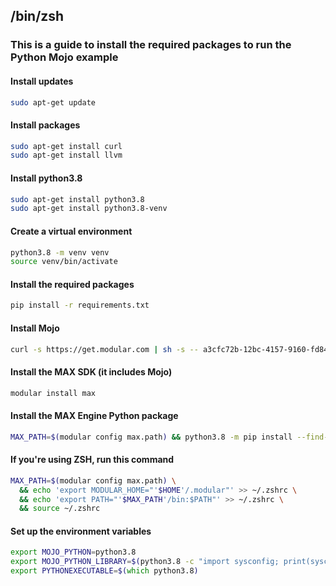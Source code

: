 ## /bin/zsh


### This is a guide to install the required packages to run the Python Mojo example


#### Install updates

```zsh
sudo apt-get update
```

#### Install packages
```zsh
sudo apt-get install curl
sudo apt-get install llvm
```

#### Install python3.8

```zsh
sudo apt-get install python3.8
sudo apt-get install python3.8-venv
```

#### Create a virtual environment

```zsh
python3.8 -m venv venv
source venv/bin/activate
```

#### Install the required packages

```zsh
pip install -r requirements.txt
```

#### Install Mojo

```zsh
curl -s https://get.modular.com | sh -s -- a3cfc72b-12bc-4157-9160-fd849dda6566
```

#### Install the MAX SDK (it includes Mojo)
```zsh
modular install max
```

#### Install the MAX Engine Python package

```zsh
MAX_PATH=$(modular config max.path) && python3.8 -m pip install --find-links $MAX_PATH/wheels max-engine
```

#### If you're using ZSH, run this command

```zsh
MAX_PATH=$(modular config max.path) \
  && echo 'export MODULAR_HOME="'$HOME'/.modular"' >> ~/.zshrc \
  && echo 'export PATH="'$MAX_PATH'/bin:$PATH"' >> ~/.zshrc \
  && source ~/.zshrc
```

#### Set up the environment variables
```zsh
export MOJO_PYTHON=python3.8
export MOJO_PYTHON_LIBRARY=$(python3.8 -c "import sysconfig; print(sysconfig.get_config_var('LIBDIR'))")
export PYTHONEXECUTABLE=$(which python3.8)
```

